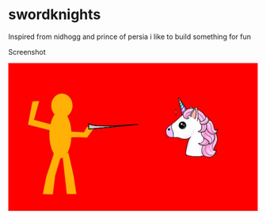 # swordknights
Inspired from nidhogg and prince of persia i like to build something for fun


Screenshot


![Image of Swordfight](https://github.com/andreas83/swordknights/blob/master/res/preview.jpg)
